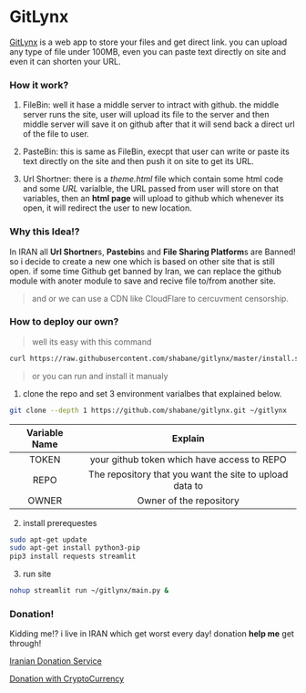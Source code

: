# GitLynx

[GitLynx](https://gitlinks.ir/) is a web app to store your files and get direct link.
you can upload any type of file under 100MB, even you can paste text directly on site and
even it can shorten your URL.



### How it work?

1. FileBin: well it hase a middle server to intract with github.
the middle server runs the site, user will upload its file to the server
and then middle server will save it on github after that it will send back a direct url
of the file to user.

2. PasteBin: this is same as FileBin, execpt that user can write or paste
its text directly on the site and then push it on site to get its URL.

3. Url Shortner: there is a *theme.html* file which contain some html code
and some *URL* varialble, the URL passed from user will store on that variables,
then an **html page** will upload to github which whenever its open, it will
redirect the user to new location.



### Why this Idea!?

In IRAN all **Url Shortner**s, **Pastebin**s and **File Sharing Platform**s are Banned!
so i decide to create a new one which is based on other site that is still open.
if some time Github get banned by Iran, we can replace the github module with anoter module
to save and recive file to/from another site.

> and or we can use a CDN like CloudFlare to cercuvment censorship.



### How to deploy our own?

> well its easy with this command

```bash
curl https://raw.githubusercontent.com/shabane/gitlynx/master/install.sh
```

> or you can run and install it manualy

1. clone the repo and set 3 environment varialbes that explained below.

```bash
git clone --depth 1 https://github.com/shabane/gitlynx.git ~/gitlynx
```

|Variable Name|Explain|
|:-----------:|:-----:|
|   TOKEN     | your github token which have access to REPO |
|   REPO      | The repository that you want the site to upload data to |
|   OWNER     | Owner of the repository |

2. install prerequestes

```bash
sudo apt-get update
sudo apt-get install python3-pip
pip3 install requests streamlit
```

3. run site

```bash
nohup streamlit run ~/gitlynx/main.py &
```

### Donation!

Kidding me!? i live in IRAN which get worst every day!
donation **help me** get through!

[Iranian Donation Service](https://daramet.com/shabane)

[Donation with CryptoCurrency](https://shabane.github.io/donate.html)
